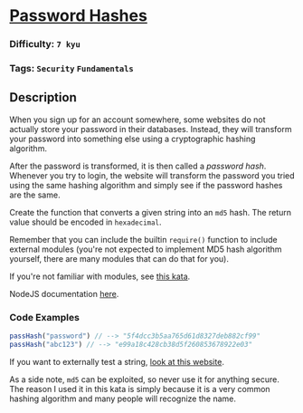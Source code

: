 # [Password Hashes](https://www.codewars.com/kata/54207f9677730acd490000d1)

### Difficulty: `7 kyu`

### Tags: `Security` `Fundamentals`

## Description

When you sign up for an account somewhere, some websites do not actually store your password in their databases. Instead, they will transform your password into something else using a cryptographic hashing algorithm.

After the password is transformed, it is then called a *password hash*. Whenever you try to login, the website will transform the password you tried using the same hashing algorithm and simply see if the password hashes are the same.

Create the function that converts a given string into an `md5` hash. The return value should be encoded in `hexadecimal`.

Remember that you can include the builtin `require()` function to include external modules (you're not expected to implement MD5 hash algorithm yourself, there are many modules that can do that for you).

If you're not familiar with modules, see [this kata](https://www.codewars.com/kata/541db50c259d9c55c00007b9).

NodeJS documentation [here](https://nodejs.org/api/).

### Code Examples

```js
passHash("password") // --> "5f4dcc3b5aa765d61d8327deb882cf99"
passHash("abc123") // --> "e99a18c428cb38d5f260853678922e03"
```

If you want to externally test a string, [look at this website](http://www.md5hasher.net/).

As a side note, `md5` can be exploited, so never use it for anything secure. The reason I used it in this kata is simply because it is a very common hashing algorithm and many people will recognize the name.